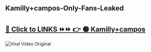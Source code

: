 
 ## Kamilly+campos-Only-Fans-Leaked

# <h2><a href="https://clipsfans.com/Kamilly+campos&ref=git">🔗 Click to LINKS ⏩⏩ 👉 🟢 Kamilly+campos </a></h2>

<a href="https://clipsfans.com/Kamilly+campos&ref=git" rel="nofollow" data-target="animated-image.originalLink"><img src="https://i.ibb.co.com/xMMVF88/686577567.gif" alt="Viral Video Original" style="max-width: 100%; display: inline-block;" data-target="animated-image.originalImage"></a>
